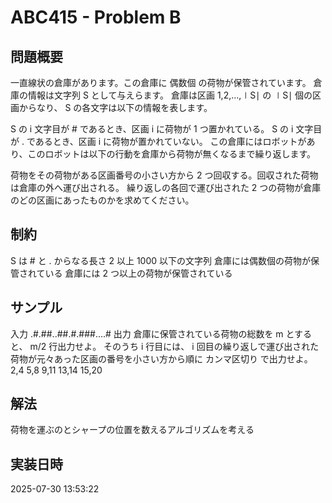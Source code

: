 # ABC415 - Problem B

## 問題概要
<!-- 問題の概要を記載 -->
一直線状の倉庫があります。この倉庫に 偶数個 の荷物が保管されています。
倉庫の情報は文字列 
S として与えらます。
倉庫は区画 
1,2,…,∣S∣ の 
∣S∣ 個の区画からなり、 
S の各文字は以下の情報を表します。

S の 
i 文字目が # であるとき、区画 
i に荷物が 
1 つ置かれている。
S の 
i 文字目が . であるとき、区画 
i に荷物が置かれていない。
この倉庫にはロボットがあり、このロボットは以下の行動を倉庫から荷物が無くなるまで繰り返します。

荷物をその荷物がある区画番号の小さい方から 
2 つ回収する。回収された荷物は倉庫の外へ運び出される。
繰り返しの各回で運び出された 
2 つの荷物が倉庫のどの区画にあったものかを求めてください。
## 制約
<!-- 制約を記載 -->
S は # と . からなる長さ 
2 以上 
1000 以下の文字列
倉庫には偶数個の荷物が保管されている
倉庫には 
2 つ以上の荷物が保管されている

## サンプル
<!-- サンプル入出力を記載 -->
入力
.#.##..##.#.###....#
出力
倉庫に保管されている荷物の総数を 
m とすると、 
m/2 行出力せよ。
そのうち 
i 行目には、 
i 回目の繰り返しで運び出された荷物が元々あった区画の番号を小さい方から順に カンマ区切り で出力せよ。
2,4
5,8
9,11
13,14
15,20

## 解法
<!-- 解法のアイデアを記載 -->
荷物を運ぶのとシャープの位置を数えるアルゴリズムを考える
## 実装日時
2025-07-30 13:53:22
